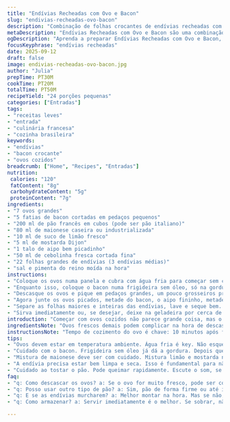 ```yaml
---
title: "Endívias Recheadas com Ovo e Bacon"
slug: "endivias-recheadas-ovo-bacon"
description: "Combinação de folhas crocantes de endívias recheadas com ovo picadinho, pedaços crocantes de bacon e cubinhos de pão tostado feitos na gordura do bacon. Cremoso na medida com maionese temperada com limão e mostarda Dijon, com frescor da cebolete e crocância do aipo. Entrada fria ou em temperatura ambiente, ideal para aqueles dias quentes em que receita leve pede presença. Simples, com toque rústico e equilíbrio entre textura e sabor, sem lactose ou ingredientes pesados. Uma releitura fácil para servir em pequenos bocados no happy hour ou entrada rápida de jantar."
metaDescription: "Endívias Recheadas com Ovo e Bacon são uma combinação deliciosa, leves e crocantes, perfeita para entradas ou petiscos em dias quentes"
ogDescription: "Aprenda a preparar Endívias Recheadas com Ovo e Bacon, uma entrada fresca e crocante para impressionar seus convidados"
focusKeyphrase: "endívias recheadas"
date: 2025-09-12
draft: false
image: endivias-recheadas-ovo-bacon.jpg
author: "Julia"
prepTime: PT30M
cookTime: PT20M
totalTime: PT50M
recipeYield: "24 porções pequenas"
categories: ["Entradas"]
tags:
- "receitas leves"
- "entrada"
- "culinária francesa"
- "cozinha brasileira"
keywords:
- "endívias"
- "bacon crocante"
- "ovos cozidos"
breadcrumb: ["Home", "Recipes", "Entradas"]
nutrition: 
 calories: "120"
 fatContent: "8g"
 carbohydrateContent: "5g"
 proteinContent: "7g"
ingredients:
- "7 ovos grandes"
- "5 fatias de bacon cortadas em pedaços pequenos"
- "200 ml de pão francês em cubos (pode ser pão italiano)"
- "80 ml de maionese caseira ou industrializada"
- "10 ml de suco de limão fresco"
- "5 ml de mostarda Dijon"
- "1 talo de aipo bem picadinho"
- "50 ml de cebolinha fresca cortada fina"
- "22 folhas grandes de endívias (3 endívias médias)"
- "sal e pimenta do reino moída na hora"
instructions:
- "Coloque os ovos numa panela e cubra com água fria para começar sem choque térmico direto. Leve o fogo alto e quando ferver, tampe a panela e retire do fogo. Deixe 10 minutos assim, a gema ficará firme, mas sem ficarem secos. Depois jogue numa tigela com água gelada para parar o cozimento e facilitar a casca sair sem quebrar tudo. Se ovo for fresco demais, descasque com cuidado, senão vira uma farofa."
- "Enquanto isso, coloque o bacon numa frigideira sem óleo, só na gordura dele, e deixe dourar até ficar bem crocante. Retire o bacon para papel absorvente. Aproveite a gordura que sobra para tostar os cubos de pão, salpique um pouco de sal e pimenta. Vire rápido para não queimar. Quando estiverem dourados igual uns petiscos, tire para absorver o excesso e esfrie."
- "Descasque os ovos e pique em pedaços grandes, um pouco grosseiros pra ter textura na mistura. Numa tigela, combine maionese, suco de limão e mostarda. Misture esse molho até ficar homogêneo, a acidez vai cortar o peso da maionese e deixar tudo mais fresco."
- "Agora junte os ovos picados, metade do bacon, o aipo fininho, metade dos croutons e metade da cebolinha. Aqui a experiência manda: prove e ajuste o sal e a pimenta, cuidado para não exagerar no tempero – o bacon já traz sal."
- "Separe as folhas maiores e inteiras das endívias, lave e seque bem. Elas devem estar firmes para suportar o recheio. Com uma colher pequena, faça pequenos montes da mistura em cada folha. Termine distribuindo o restante do bacon, croutons e cebolinha por cima para dar aquele contraste visual e crunchy."
- "Sirva imediatamente ou, se desejar, deixe na geladeira por cerca de 15 minutos. Frio, fica refrescante; em temperatura ambiente é mais aromático e combina com vinho branco gelado. Evite deixar muito tempo na geladeira porque a endívia pode murchar e o bacon perder crocância."
introduction: "Começar com ovos cozidos não parece grande coisa, mas o segredo está no ponto da gema e no modo de amarrar sabores com bacon crocante e pão tostado feito na própria gordura do bacon. A endívia, amarga na medida certa, fecha esse ciclo de sabores e texturas. Já testei versões onde o aipo era substituído por noz-pecã, mas aqui preferi manter a crocância e frescor do vegetal. Nada de complicação: respeito o tempo do ovo, uso a gordura do bacon para dar sabor do pão, e o pepino da mostarda Dijon com o limão traz leveza ao recheio. Ótimo pra receber amigos, petiscar com uma cerveja gelada, jantar leve sem perder graça."
ingredientsNote: "Ovos frescos demais podem complicar na hora de descascar para pedaços bonitos, algo comum em mercado brasileiro. Uso pão francês, mas dá pra usar pão italiano ou até pão de forma mais firme, cortado em cubos e tostado. Substitua a cebolinha por salsinha se quiser, mas acho que a cebolinha traz mais frescor pro prato. No lugar do aipo, experimente pepino japonês bem picadinho para mais crocância e um toque diferente. Maionese pode ser caseira, porque sua acidez muda bastante a textura e sabor final; industrializada funciona mas prefira uma que não seja muito doce para não tirar o equilíbrio."
instructionsNote: "Tempo de cozimento do ovo é chave: 10 minutos após fervura desligada garante gema firme, mas ainda cremosa. Já cozinhei direto no fogo alto por 12 minutos e fica meio ressecado. Aproveite a gordura do bacon pra tostar o pão, evita desperdício e dá sabor extra às torradinhas. Se esquentar demais, o pão queima rápido, então fique atento ao som das torradinhas, quando começam a chiar e mudar de cor, desligue. Misture ingredientes começando com os molhos para ir ajustando sal aos poucos. Montar as endívias na hora de servir evita que as folhas murchem e o bacon perca crocância. Sirva numa tábua, com toque rústico, ideal para petiscar com dedos e sem frescura."
tips:
- "Ovos devem estar em temperatura ambiente. Água fria é key. Não esqueça da água gelada depois do cozimento. Isso garante fácil descascagem."
- "Cuidado com o bacon. Frigideira sem óleo já dá a gordura. Depois que dourar, retire e use a gordura para tostar o pão. Livre de desperdício."
- "Mistura de maionese deve ser com cuidado. Mistura limão e mostarda na maionese. Acidez realça sabor total. Não exagere no sal por conta do bacon."
- "A endívia precisa estar bem limpa e seca. Isso é fundamental para não murchar. Montar na hora de servir deixa tudo crocante e fresco."
- "Cuidado ao tostar o pão. Pode queimar rapidamente. Escute o som, se começar a chiar, é hora de olhar. Fique de olho na cor.'"
faq:
- "q: Como descascar os ovos? a: Se o ovo for muito fresco, pode ser complicado. Água gelada ajuda. Pode quebrar se não tiver paciência sem ele."
- "q: Posso usar outro tipo de pão? a: Sim, pão de forma firme ou até italiano. Mas atente à textura. O pão precisa ficar crocante, crucial para o prato."
- "q: E se as endívias murcharem? a: Melhor montar na hora. Mas se não, mantenha na geladeira só um pouco. 15 minutos, não mais. Senão, despenca."
- "q: Como armazenar? a: Servir imediatamente é o melhor. Se sobrar, não deixe muito tempo. Armazene o recheio separado. Endívia murcha, bacon amolece."

---
```

